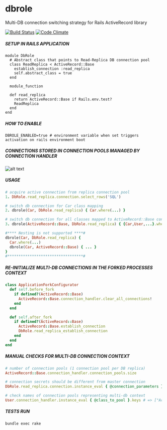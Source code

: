 # dbrole
Multi-DB connection switching strategy for Rails ActiveRecord library

[![Build Status](https://travis-ci.org/ipoval/dbrole.svg?branch=master)](https://travis-ci.org/ipoval/dbrole)
[![Code Climate](https://codeclimate.com/github/ipoval/dbrole/badges/gpa.svg)](https://codeclimate.com/github/ipoval/dbrole)

##### SETUP IN RAILS APPLICATION
```
module DbRole
  # Abstract class that points to Read-Replica DB connection pool
  class ReadReplica < ActiveRecord::Base
    establish_connection :read_replica
    self.abstract_class = true
  end

  module_function

  def read_replica
    return ActiveRecord::Base if Rails.env.test?
    ReadReplica
  end
end
```

##### HOW TO ENABLE
```
DBROLE_ENABLED=true # environment variable when set triggers activation on rails environment boot
```

##### CONNECTIONS STORED IN CONNECTION POOLS MANAGED BY CONNECTION HANDLER
![alt text](../master/assets/ar-connections-diagram.png "")

##### USAGE
```ruby
# acquire active connection from replica connection pool
1. DbRole.read_replica.connection.select_rows('SQL')

# switch db connection for Car class mapping
2. dbrole(Car, DbRole.read_replica) { Car.where(...) }

# switch db connection for all classes mapped to ActiveRecord::Base connection pool
3. dbrole(ActiveRecord::Base, DbRole.read_replica) { {Car,User,...}.where(...) }

#**** Nesting is not supported ****#
dbrole(Car, DbRole.read_replica) {
  Car.where(...)
  dbrole(Car, ActiveRecord::Base) { ... }
}
#**********************************#
```

##### RE-INITIALIZE MULTI-DB CONNECTIONS IN THE FORKED PROCESSES CONTEXT
```ruby
class ApplicationForkConfigurator
  def self.before_fork
    if defined?(ActiveRecord::Base)
      ActiveRecord::Base.connection_handler.clear_all_connections!
    end
  end

  def self.after_fork
    if defined?(ActiveRecord::Base)
      ActiveRecord::Base.establish_connection
      DbRole.read_replica_establish_connection
    end
  end
end
```

##### MANUAL CHECKS FOR MULTI-DB CONNECTION CONTEXT
```ruby
# number of connection pools (1 connection pool per DB replica)
ActiveRecord::Base.connection_handler.connection_pools.size

# connection secrets should be different from master connection
DbRole.read_replica.connection.instance_eval { @connection_parameters }

# check names of connection pools representing multi-db context
User.connection_handler.instance_eval { @class_to_pool }.keys # => ["ActiveRecord::Base", "ReadReplica"]
```

##### TESTS RUN
```
bundle exec rake
```
